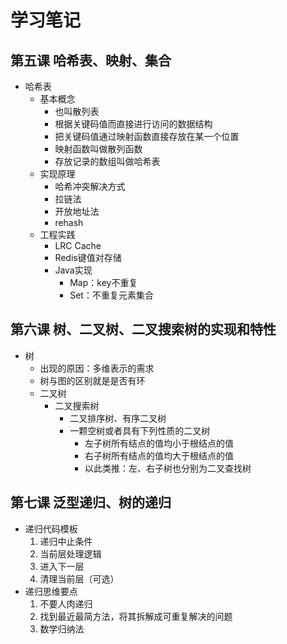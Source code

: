# 学习笔记
## 第五课 哈希表、映射、集合
  - 哈希表
    - 基本概念
      - 也叫散列表
      - 根据关键码值而直接进行访问的数据结构
      - 把关键码值通过映射函数直接存放在某一个位置
      - 映射函数叫做散列函数
      - 存放记录的数组叫做哈希表
    - 实现原理
        -  哈希冲突解决方式
        -  拉链法
        -  开放地址法
        -  rehash
    - 工程实践
        -  LRC Cache
        -  Redis键值对存储
        -  Java实现
             -  Map：key不重复
             -  Set：不重复元素集合

## 第六课 树、二叉树、二叉搜索树的实现和特性
- 树
  - 出现的原因：多维表示的需求
  - 树与图的区别就是是否有环
  - 二叉树
    - 二叉搜索树
      - 二叉排序树、有序二叉树
      - 一颗空树或者具有下列性质的二叉树
        - 左子树所有结点的值均小于根结点的值
        - 右子树所有结点的值均大于根结点的值
        - 以此类推：左、右子树也分别为二叉查找树

## 第七课 泛型递归、树的递归
- 递归代码模板
  1. 递归中止条件
  2. 当前层处理逻辑
  3. 进入下一层
  4. 清理当前层（可选）
- 递归思维要点
  1. 不要人肉递归
  2. 找到最近最简方法，将其拆解成可重复解决的问题
  3. 数学归纳法